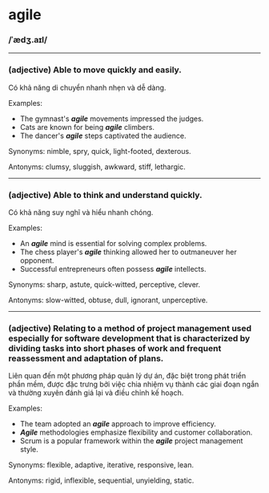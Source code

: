 # agile

### /ˈædʒ.aɪl/

---

### (adjective) Able to move quickly and easily.

Có khả năng di chuyển nhanh nhẹn và dễ dàng.

Examples:
- The gymnast's **_agile_** movements impressed the judges.
- Cats are known for being **_agile_** climbers.
- The dancer's **_agile_** steps captivated the audience.

Synonyms: nimble, spry, quick, light-footed, dexterous.

Antonyms: clumsy, sluggish, awkward, stiff, lethargic.

---

### (adjective) Able to think and understand quickly.

Có khả năng suy nghĩ và hiểu nhanh chóng.

Examples:
- An **_agile_** mind is essential for solving complex problems.
- The chess player's **_agile_** thinking allowed her to outmaneuver her opponent.
- Successful entrepreneurs often possess **_agile_** intellects.

Synonyms: sharp, astute, quick-witted, perceptive, clever.

Antonyms: slow-witted, obtuse, dull, ignorant, unperceptive.

---

### (adjective) Relating to a method of project management used especially for software development that is characterized by dividing tasks into short phases of work and frequent reassessment and adaptation of plans.

Liên quan đến một phương pháp quản lý dự án, đặc biệt trong phát triển phần mềm, được đặc trưng bởi việc chia nhiệm vụ thành các giai đoạn ngắn và thường xuyên đánh giá lại và điều chỉnh kế hoạch.

Examples:
- The team adopted an **_agile_** approach to improve efficiency.
- **_Agile_** methodologies emphasize flexibility and customer collaboration.
- Scrum is a popular framework within the **_agile_** project management style.

Synonyms: flexible, adaptive, iterative, responsive, lean.

Antonyms: rigid, inflexible, sequential, unyielding, static. 